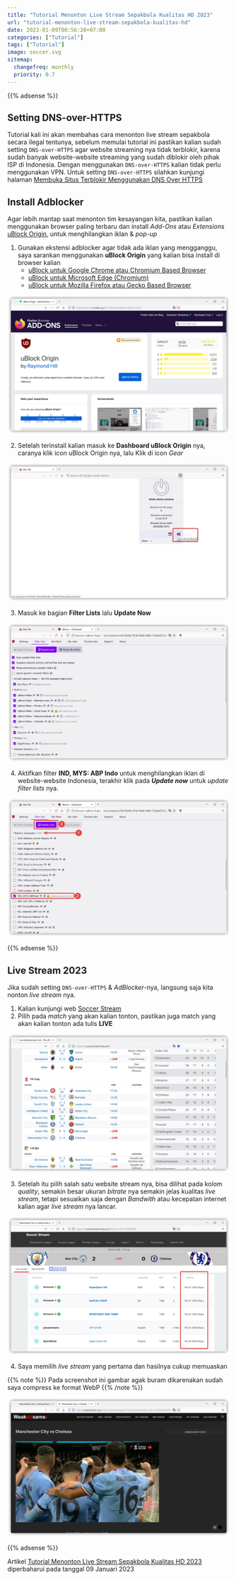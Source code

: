 ```yaml
---
title: "Tutorial Menonton Live Stream Sepakbola Kualitas HD 2023"
url: "tutorial-menonton-live-stream-sepakbola-kualitas-hd"
date: 2023-01-09T00:56:20+07:00
categories: ["Tutorial"]
tags: ["Tutorial"]
image: soccer.svg
sitemap:
  changefreq: monthly
  priority: 0.7
---
```


{{% adsense %}}

## Setting DNS-over-HTTPS

Tutorial kali ini akan membahas cara menonton live stream sepakbola secara ilegal tentunya, sebelum memulai tutorial ini pastikan kalian sudah setting `DNS-over-HTTPS` agar website streaming nya tidak terblokir, karena sudah banyak website-website streaming yang sudah diblokir oleh pihak ISP di Indonesia. Dengan menggunakan `DNS-over-HTTPS` kalian tidak perlu menggunakan VPN. Untuk setting `DNS-over-HTTPS` silahkan kunjungi halaman [Membuka Situs Terblokir Menggunakan DNS Over HTTPS](https://rmdhnreza.my.id/membuka-situs-terblokir-menggunakan-dns-over-https/)

## Install Adblocker

Agar lebih mantap saat menonton tim kesayangan kita, pastikan kalian menggunakan browser paling terbaru dan install *Add-Ons* atau *Extensions* [uBlock Origin](https://en.wikipedia.org/wiki/UBlock_Origin), untuk menghilangkan iklan & *pop-up*

1. Gunakan ekstensi adblocker agar tidak ada iklan yang mengganggu, saya sarankan menggunakan **uBlock Origin** yang kalian bisa install di browser kalian
   * [uBlock untuk Google Chrome atau Chromium Based Browser](https://chrome.google.com/webstore/detail/ublock-origin/cjpalhdlnbpafiamejdnhcphjbkeiagm)
   * [uBlock untuk Microsoft Edge (Chromium)](https://microsoftedge.microsoft.com/addons/detail/ublock-origin/odfafepnkmbhccpbejgmiehpchacaeak)
   * [uBlock untuk Mozilla Firefox atau Gecko Based Browser](https://addons.mozilla.org/en-US/firefox/addon/ublock-origin/)

![Figure 1](images/4.webp)

2. Setelah terinstall kalian masuk ke **Dashboard uBlock Origin** nya, caranya klik icon uBlock Origin nya, lalu Klik di icon *Gear*

![Figure 2](images/5.webp)

3. Masuk ke bagian **Filter Lists** lalu **Update Now**

![Figure 3](images/6.webp)

4. Aktifkan filter **IND, MYS: ABP Indo** untuk menghilangkan iklan di website-website Indonesia, terakhir klik pada ***Update now*** untuk *update* *filter lists* nya.

![Figure 4](images/7.webp)

{{% adsense %}}

## Live Stream 2023

Jika sudah setting `DNS-over-HTTPS` & *AdBlocker*-nya, langsung saja kita nonton *live stream* nya.
1. Kalian kunjungi web [Soccer Stream](https://ss.soccerstreamlinks.com)
2. Pilih pada *match* yang akan kalian tonton, pastikan juga match yang akan kalian tonton ada tulis **LIVE**

![Figure 5](images/1.webp)

3. Setelah itu pilih salah satu website stream nya, bisa dilihat pada kolom *quality*, semakin besar ukuran *bitrate* nya semakin jelas kualitas *live stream*, tetapi sesuaikan saja dengan *Bandwith* atau kecepatan internet kalian agar *live stream* nya lancar.

![Figure 6](images/2.webp)

4. Saya memilih *live stream* yang pertama dan hasilnya cukup memuaskan

{{% note %}} Pada screenshot ini gambar agak buram dikarenakan sudah saya compress ke format WebP {{% /note %}}

![Figure 7](images/3.webp)

{{% adsense %}}

Artikel [Tutorial Menonton Live Stream Sepakbola Kualitas HD 2023](https://rmdhnreza.my.id/tutorial-menonton-live-stream-sepakbola-kualitas-hd/) diperbaharui pada tanggal 09 Januari 2023